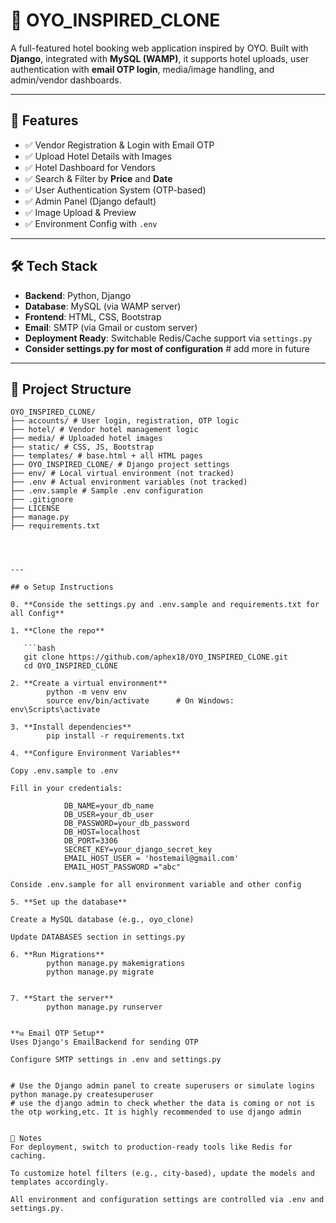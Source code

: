 # 🏨 OYO_INSPIRED_CLONE

A full-featured hotel booking web application inspired by OYO. Built with **Django**, integrated with **MySQL (WAMP)**, it supports hotel uploads, user authentication with **email OTP login**, media/image handling, and admin/vendor dashboards.

---

## 🚀 Features

- ✅ Vendor Registration & Login with Email OTP
- ✅ Upload Hotel Details with Images
- ✅ Hotel Dashboard for Vendors
- ✅ Search & Filter by **Price** and **Date**
- ✅ User Authentication System (OTP-based)
- ✅ Admin Panel (Django default)
- ✅ Image Upload & Preview
- ✅ Environment Config with `.env`

---

## 🛠️ Tech Stack

- **Backend**: Python, Django
- **Database**: MySQL (via WAMP server)
- **Frontend**: HTML, CSS, Bootstrap  
- **Email**: SMTP (via Gmail or custom server)
- **Deployment Ready**: Switchable Redis/Cache support via `settings.py`
- **Consider settings.py for most of configuration**  # add more in future

---

## 📂 Project Structure

```text
OYO_INSPIRED_CLONE/
├── accounts/ # User login, registration, OTP logic
├── hotel/ # Vendor hotel management logic
├── media/ # Uploaded hotel images
├── static/ # CSS, JS, Bootstrap
├── templates/ # base.html + all HTML pages
├── OYO_INSPIRED_CLONE/ # Django project settings
├── env/ # Local virtual environment (not tracked)
├── .env # Actual environment variables (not tracked)
├── .env.sample # Sample .env configuration
├── .gitignore
├── LICENSE
├── manage.py
├── requirements.txt




---

## ⚙️ Setup Instructions

0. **Conside the settings.py and .env.sample and requirements.txt for all Config**

1. **Clone the repo**

   ```bash
   git clone https://github.com/aphex18/OYO_INSPIRED_CLONE.git
   cd OYO_INSPIRED_CLONE

2. **Create a virtual environment**
        python -m venv env
        source env/bin/activate      # On Windows: env\Scripts\activate

3. **Install dependencies**
        pip install -r requirements.txt

4. **Configure Environment Variables**

Copy .env.sample to .env

Fill in your credentials:

            DB_NAME=your_db_name
            DB_USER=your_db_user
            DB_PASSWORD=your_db_password
            DB_HOST=localhost
            DB_PORT=3306
            SECRET_KEY=your_django_secret_key
            EMAIL_HOST_USER = 'hostemail@gmail.com'
            EMAIL_HOST_PASSWORD ="abc"

Conside .env.sample for all environment variable and other config

5. **Set up the database**

Create a MySQL database (e.g., oyo_clone)

Update DATABASES section in settings.py  

6. **Run Migrations**
        python manage.py makemigrations
        python manage.py migrate
 

7. **Start the server**
        python manage.py runserver


**✉️ Email OTP Setup**
Uses Django's EmailBackend for sending OTP

Configure SMTP settings in .env and settings.py


# Use the Django admin panel to create superusers or simulate logins
python manage.py createsuperuser
# use the django admin to check whether the data is coming or not is the otp working,etc. It is highly recommended to use django admin


📌 Notes
For deployment, switch to production-ready tools like Redis for caching.

To customize hotel filters (e.g., city-based), update the models and templates accordingly.

All environment and configuration settings are controlled via .env and settings.py.


